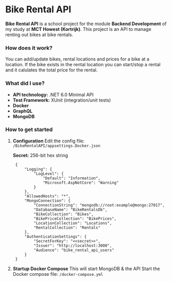 #  Bike Rental API
**Bike Rental API** is a school project for the module **Backend Development** of my study at **MCT Howest (Kortrijk)**. This project is an API to manage renting out bikes at bike rentals.

###  How does it work?
You can add/update bikes, rental locations and prices for a bike at a location. If the bike exists in the rental location you can start/stop a rental and it calulates the total price for the rental.

###  What did I use?
* **API technology:** .NET 6.0 Minimal API
* **Test Framework:** XUnit (integration/unit tests)
* **Docker**
* **GraphQL**
* **MongoDB**

###  How to get started
1. **Configuration**
	Edit the config file: `/BikeRentalAPI/appsettings.Docker.json`

	**Secret:** 256-bit hex string
	

	    {
	        "Logging": {
	            "LogLevel": {
	                "Default": "Information",
	                "Microsoft.AspNetCore": "Warning"
	            }
	        },
	        "AllowedHosts": "*",
	        "MongoConnection": {
	            "ConnectionString": "mongodb://root:example@mongo:27017",
	            "DatabaseName": "BikeRentalsDb",
	            "BikeCollection": "Bikes",
	            "BikePriceCollection": "BikePrices",
	            "LocationCollection": "Locations",
	            "RentalCollection": "Rentals"
	        },
	        "AuthenticationSettings": {
	            "SecretForKey": "<<secret>>",
	            "Issuer": "http://localhost:3000",
	            "Audience": "bike_rental_api_users"
	        }
	    }

2. **Startup Docker Compose**
	This will start MongoDB & the API
	Start the Docker compose file: `/docker-compose.yml`
	